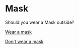 # Mask
Should you wear a Mask outside?

[Wear a mask](situations/healthy.md)

[Don't wear a mask](situations/infected.md)